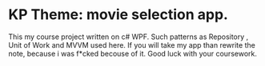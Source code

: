 # KP Theme: movie selection app.
This my course project written on c# WPF. Such patterns as Repository , Unit of Work and MVVM used here.
If you will take my app than rewrite the note, because i was f*cked becouse of it.
Good luck with your coursework.
